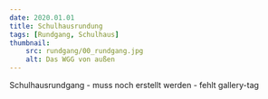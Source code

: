 ```yaml
---
date: 2020.01.01
title: Schulhausrundung
tags: [Rundgang, Schulhaus]
thumbnail: 
    src: rundgang/00_rundgang.jpg
    alt: Das WGG von außen
---
```


Schulhausrundgang - muss noch erstellt werden - fehlt gallery-tag